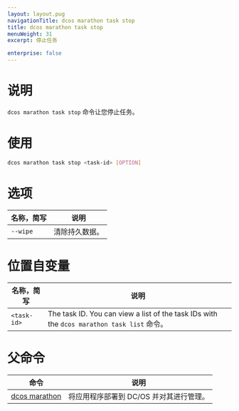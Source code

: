 ```yaml
---
layout: layout.pug
navigationTitle: dcos marathon task stop
title: dcos marathon task stop
menuWeight: 31
excerpt: 停止任务

enterprise: false
---
```



# 说明
`dcos marathon task stop` 命令让您停止任务。

# 使用

```bash
dcos marathon task stop <task-id> [OPTION]
```

# 选项

| 名称，简写 | 说明 |
|---------|-------------|
| `--wipe` | 清除持久数据。|

# 位置自变量

| 名称，简写 | 说明 |
|---------|-------------|
| `<task-id>`   |    The task ID. You can view a list of the task IDs with the `dcos marathon task list` 命令。|

# 父命令

| 命令 | 说明 |
|---------|-------------|
| [dcos marathon](/cn/1.11/cli/command-reference/dcos-marathon/) | 将应用程序部署到 DC/OS 并对其进行管理。|

